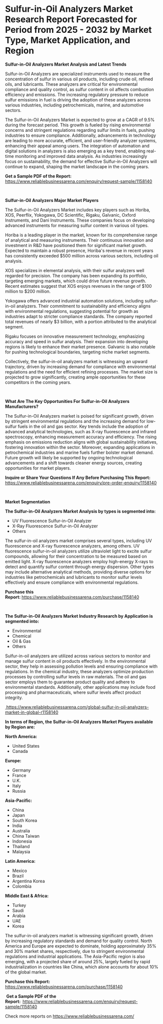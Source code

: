 <p><h1>Sulfur-in-Oil Analyzers Market Research Report Forecasted for Period from 2025 -  2032 by Market Type, Market Application, and Region</h1></p><p><strong>Sulfur-in-Oil Analyzers Market Analysis and Latest Trends</strong></p>
<p><p>Sulfur-in-Oil Analyzers are specialized instruments used to measure the concentration of sulfur in various oil products, including crude oil, refined oils, and lubricants. These analyzers are critical for environmental compliance and quality control, as sulfur content in oil affects combustion efficiency and emissions. The increasing regulatory pressure to reduce sulfur emissions in fuel is driving the adoption of these analyzers across various industries, including petrochemicals, marine, and automotive sectors.</p><p>The Sulfur-in-Oil Analyzers Market is expected to grow at a CAGR of 9.5% during the forecast period. This growth is fueled by rising environmental concerns and stringent regulations regarding sulfur limits in fuels, pushing industries to ensure compliance. Additionally, advancements in technology are leading to more accurate, efficient, and user-friendly analyzer systems, enhancing their appeal among users. The integration of automation and digital solutions in analyzers is also emerging as a key trend, enabling real-time monitoring and improved data analysis. As industries increasingly focus on sustainability, the demand for effective Sulfur-in-Oil Analyzers will continue to expand, shaping the market landscape in the coming years.</p></p>
<p><strong>Get a Sample PDF of the Report:&nbsp;</strong> <a href="https://www.reliablebusinessarena.com/enquiry/request-sample/1158140?utm_campaign=2793&utm_medium=2&utm_source=Github&utm_content=ia&utm_term=11042025&utm_id=sulfur-in-oil-analyzers">https://www.reliablebusinessarena.com/enquiry/request-sample/1158140</a></p>
<p>&nbsp;</p>
<p><strong>Sulfur-in-Oil Analyzers Major Market Players</strong></p>
<p><p>The Sulfur-in-Oil Analyzers Market includes key players such as Horiba, XOS, Peerflix, Yokogawa, DC Scientific, Rigaku, Galvanic, Oxford Instruments, and Dani Instruments. These companies focus on developing advanced instruments for measuring sulfur content in various oil types. </p><p>Horiba is a leading player in the market, known for its comprehensive range of analytical and measuring instruments. Their continuous innovation and investment in R&D have positioned them for significant market growth. Expected to maintain a robust presence, Horiba's revenue in recent years has consistently exceeded $500 million across various sectors, including oil analysis.</p><p>XOS specializes in elemental analysis, with their sulfur analyzers well regarded for precision. The company has been expanding its portfolio, targeting emerging markets, which could drive future revenue growth. Recent estimates suggest that XOS enjoys revenues in the range of $100 million to $200 million.</p><p>Yokogawa offers advanced industrial automation solutions, including sulfur-in-oil analyzers. Their commitment to sustainability and efficiency aligns with environmental regulations, suggesting potential for growth as industries adapt to stricter compliance standards. The company reported total revenues of nearly $3 billion, with a portion attributed to the analytical segment.</p><p>Rigaku focuses on innovative measurement technology, emphasizing accuracy and speed in sulfur analysis. Their expansion into developing regions is likely to enhance their market presence. Galvanic is also notable for pushing technological boundaries, targeting niche market segments.</p><p>Collectively, the sulfur-in-oil analyzers market is witnessing an upward trajectory, driven by increasing demand for compliance with environmental regulations and the need for efficient refining processes. The market size is projected to grow significantly, creating ample opportunities for these competitors in the coming years.</p></p>
<p>&nbsp;</p>
<p><strong>What Are The Key Opportunities For Sulfur-in-Oil Analyzers Manufacturers?</strong></p>
<p><p>The Sulfur-in-Oil Analyzers market is poised for significant growth, driven by stringent environmental regulations and the increasing demand for low-sulfur fuels in the oil and gas sector. Key trends include the adoption of advanced analytical technologies, such as X-ray fluorescence and infrared spectroscopy, enhancing measurement accuracy and efficiency. The rising emphasis on emissions reduction aligns with global sustainability initiatives, fostering innovation within the sector. Moreover, expanding applications in petrochemical industries and marine fuels further bolster market demand. Future growth will likely be supported by ongoing technological advancements and a shift towards cleaner energy sources, creating opportunities for market players.</p></p>
<p><strong>Inquire or Share Your Questions If Any Before Purchasing This Report:</strong> <a href="https://www.reliablebusinessarena.com/enquiry/pre-order-enquiry/1158140?utm_campaign=2793&utm_medium=2&utm_source=Github&utm_content=ia&utm_term=11042025&utm_id=sulfur-in-oil-analyzers">https://www.reliablebusinessarena.com/enquiry/pre-order-enquiry/1158140</a></p>
<p>&nbsp;</p>
<p><strong>Market Segmentation</strong></p>
<p><strong>The Sulfur-in-Oil Analyzers Market Analysis by types is segmented into:</strong></p>
<p><ul><li>UV Fluorescence Sulfur-in-Oil Analyzer</li><li>X-Ray Fluorescence Sulfur-in-Oil Analyzer</li><li>Others</li></ul></p>
<p><p>The sulfur-in-oil analyzers market comprises several types, including UV fluorescence and X-ray fluorescence analyzers, among others. UV fluorescence sulfur-in-oil analyzers utilize ultraviolet light to excite sulfur compounds, allowing for their concentration to be measured based on emitted light. X-ray fluorescence analyzers employ high-energy X-rays to detect and quantify sulfur content through energy dispersion. Other types may include alternative analytical methods, providing diverse options for industries like petrochemicals and lubricants to monitor sulfur levels effectively and ensure compliance with environmental regulations.</p></p>
<p><strong>Purchase this Report:&nbsp;</strong><a href="https://www.reliablebusinessarena.com/purchase/1158140?utm_campaign=2793&utm_medium=2&utm_source=Github&utm_content=ia&utm_term=11042025&utm_id=sulfur-in-oil-analyzers">https://www.reliablebusinessarena.com/purchase/1158140</a></p>
<p>&nbsp;</p>
<p><strong>The Sulfur-in-Oil Analyzers Market Industry Research by Application is segmented into:</strong></p>
<p><ul><li>Environmental</li><li>Chemical</li><li>Oil & Gas</li><li>Others</li></ul></p>
<p><p>Sulfur-in-oil analyzers are utilized across various sectors to monitor and manage sulfur content in oil products effectively. In the environmental sector, they help in assessing pollution levels and ensuring compliance with regulations. In the chemical industry, these analyzers optimize production processes by controlling sulfur levels in raw materials. The oil and gas sector employs them to guarantee product quality and adhere to environmental standards. Additionally, other applications may include food processing and pharmaceuticals, where sulfur levels affect product integrity.</p></p>
<p><a href="https://www.reliablebusinessarena.com/global-sulfur-in-oil-analyzers-market-in-global-r1158140?utm_campaign=2793&utm_medium=2&utm_source=Github&utm_content=ia&utm_term=11042025&utm_id=sulfur-in-oil-analyzers">&nbsp;https://www.reliablebusinessarena.com/global-sulfur-in-oil-analyzers-market-in-global-r1158140</a></p>
<p><strong>In terms of Region, the Sulfur-in-Oil Analyzers Market Players available by Region are:</strong></p>
<p>
    <p> <strong> North America: </strong>
        <ul>
            <li>United States</li>
            <li>Canada</li>
        </ul>
        </p> 
    <p> <strong> Europe: </strong>
        <ul>
            <li>Germany</li>
            <li>France</li>
            <li>U.K.</li>
            <li>Italy</li>
            <li>Russia</li>
        </ul>
        </p> 
    <p> <strong> Asia-Pacific: </strong>
        <ul>
            <li>China</li>
            <li>Japan</li>
            <li>South Korea</li>
            <li>India</li>
            <li>Australia</li>
            <li>China Taiwan</li>
            <li>Indonesia</li>
            <li>Thailand</li>
            <li>Malaysia</li>
        </ul>
        </p> 
    <p> <strong> Latin America: </strong>
        <ul>
            <li>Mexico</li>
            <li>Brazil</li>
            <li>Argentina Korea</li>
            <li>Colombia</li>
        </ul>
        </p> 
    <p> <strong> Middle East & Africa: </strong>
        <ul>
            <li>Turkey</li>
            <li>Saudi</li>
            <li>Arabia</li>
            <li>UAE</li>
            <li>Korea</li>
        </ul>
    </p>
    </p>
<p><p>The sulfur-in-oil analyzers market is witnessing significant growth, driven by increasing regulatory standards and demand for quality control. North America and Europe are expected to dominate, holding approximately 35% and 30% market shares, respectively, due to stringent environmental regulations and industrial applications. The Asia-Pacific region is also emerging, with a projected share of around 25%, largely fueled by rapid industrialization in countries like China, which alone accounts for about 10% of the global market.</p></p>
<p><strong>Purchase this Report: </strong><a href="https://www.reliablebusinessarena.com/purchase/1158140?utm_campaign=2793&utm_medium=2&utm_source=Github&utm_content=ia&utm_term=11042025&utm_id=sulfur-in-oil-analyzers">https://www.reliablebusinessarena.com/purchase/1158140</a></p>
<p>&nbsp;<strong>Get a Sample PDF of the Report:&nbsp;&nbsp;</strong><a href="https://www.reliablebusinessarena.com/enquiry/request-sample/1158140?utm_campaign=2793&utm_medium=2&utm_source=Github&utm_content=ia&utm_term=11042025&utm_id=sulfur-in-oil-analyzers">https://www.reliablebusinessarena.com/enquiry/request-sample/1158140</a></p>
<p><strong></strong></p>
<p>Check more reports on <a href="https://www.reliablebusinessarena.com/?utm_campaign=2793&utm_medium=2&utm_source=Github&utm_content=ia&utm_term=11042025&utm_id=sulfur-in-oil-analyzers">https://www.reliablebusinessarena.com/</a></p>